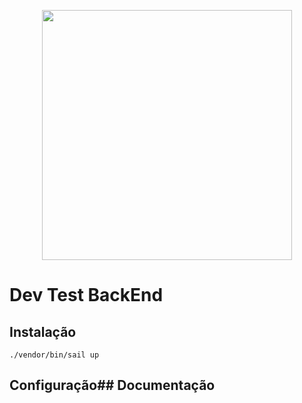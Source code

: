 <p align="center"><a href="https://laravel.com" target="_blank"><img src="https://www.cabecadelab.com.br/tmp/logoluizalabs.png" width="400"></a></p>

<p align="center">
</p>

# Dev Test BackEnd

## Instalação
````shell
./vendor/bin/sail up
````

## Configuração## Documentação
